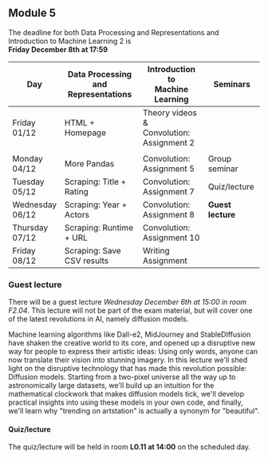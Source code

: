 
## Module 5

The deadline for both Data Processing and Representations and Introduction to Machine Learning 2 is<br>**Friday December 8th at 17:59**

| Day                | Data Processing<br>and Representations | Introduction to<br>Machine Learning | Seminars          |
| ------------------ | ---------------------------- | ----------------------------------- | --------------------------- |
| Friday<br>01/12    | HTML + Homepage              | Theory videos &<br>Convolution: Assignment 2 |                    |
|                    |                              |                                              |                    |
| Monday<br>04/12    | More Pandas                  | Convolution: Assignment 5           | Group seminar               |
| Tuesday<br>05/12   | Scraping: Title + Rating     | Convolution: Assignment 7           | Quiz/lecture                |
| Wednesday<br>06/12 | Scraping: Year + Actors      | Convolution: Assignment 8           | **Guest lecture**           |
| Thursday<br>07/12  | Scraping: Runtime + URL      | Convolution: Assignment 10          |                             |
| Friday<br>08/12    | Scraping: Save CSV results   | Writing Assignment                  |                             |


### Guest lecture

There will be a guest lecture *Wednesday December 6th at 15:00 in room F2.04*. This lecture will not be part of the exam material, but will cover one of the latest revolutions in AI, namely diffusion models.

Machine learning algorithms like Dall-e2, MidJourney and StableDIffusion have shaken the creative world to its core, and opened up a disruptive new way for people to express their artistic ideas:
Using only words, anyone can now translate their vision into stunning imagery. In this lecture we'll shed light on the disruptive technology that has made this revolution possible: Diffusion models.
Starting from a two-pixel universe all the way up to astronomically large datasets, we'll build up an intuition for the mathematical clockwork that makes diffusion models tick,
we'll develop practical insights into using these models in your own code, and finally, we'll learn why "trending on artstation" is actually a synonym for "beautiful".

#### Quiz/lecture

The quiz/lecture will be held in room **L0.11 at 14:00** on the scheduled day.

